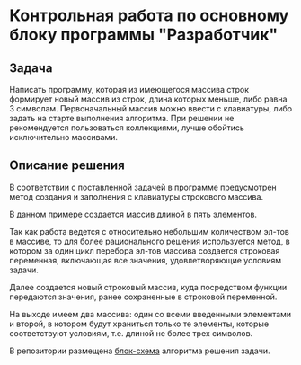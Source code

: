 ﻿# Контрольная работа по основному блоку программы "Разработчик"

## Задача

Написать программу, которая из имеющегося массива строк формирует новый массив из строк, длина которых меньше, либо равна 3 символам. Первоначальный массив можно ввести с клавиатуры, либо задать на старте выполнения алгоритма. При решении не рекомендуется пользоваться коллекциями, лучше обойтись исключительно массивами.

## Описание решения

В соответствии с поставленной задачей в программе предусмотрен метод
создания и заполнения с клавиатуры строкового массива.

В данном примере создается массив длиной в пять элементов.

Так как работа ведется с относительно небольшим количеством эл-тов в массиве, то для более рационального решения используется метод, в котором за один цикл перебора эл-тов массива создается строковая переменная, включающая все значения, удовлетворяющие условиям задачи.

Далее создается новый строковый массив, куда посредством функции передаются значения, ранее сохраненные в строковой переменной.

На выходе имеем два массива: один со всеми введенными элементами и второй, в котором будут храниться только те элементы, которые соответствуют условиям, т.е. длиной не более трех символов.

В репозитории размещена [блок-схема](https://github.com/ArChenKo/TestWorkMainUnit/edit/main/README.md) алгоритма решения задачи.
